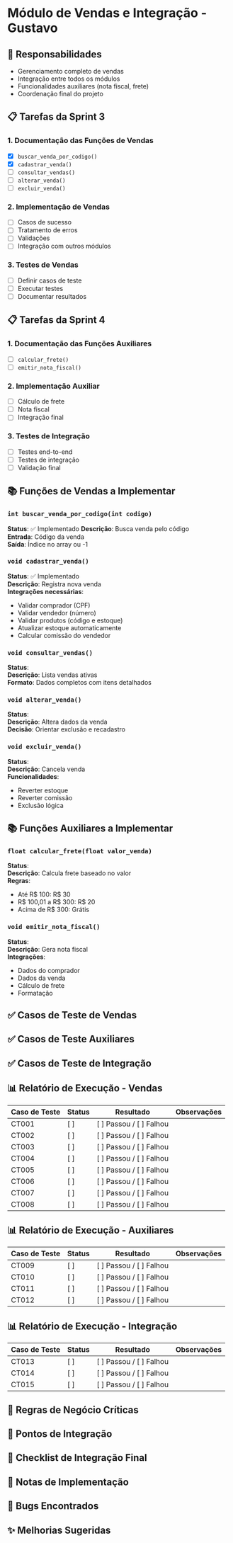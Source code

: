 # Módulo de Vendas e Integração - Gustavo

## 🎯 Responsabilidades
- Gerenciamento completo de vendas
- Integração entre todos os módulos
- Funcionalidades auxiliares (nota fiscal, frete)
- Coordenação final do projeto

## 📋 Tarefas da Sprint 3

### 1. Documentação das Funções de Vendas
- [x] `buscar_venda_por_codigo()`
- [x] `cadastrar_venda()`
- [ ] `consultar_vendas()`
- [ ] `alterar_venda()`
- [ ] `excluir_venda()`

### 2. Implementação de Vendas
- [ ] Casos de sucesso
- [ ] Tratamento de erros
- [ ] Validações
- [ ] Integração com outros módulos

### 3. Testes de Vendas
- [ ] Definir casos de teste
- [ ] Executar testes
- [ ] Documentar resultados

## 📋 Tarefas da Sprint 4

### 1. Documentação das Funções Auxiliares
- [ ] `calcular_frete()`
- [ ] `emitir_nota_fiscal()`

### 2. Implementação Auxiliar
- [ ] Cálculo de frete
- [ ] Nota fiscal
- [ ] Integração final

### 3. Testes de Integração
- [ ] Testes end-to-end
- [ ] Testes de integração
- [ ] Validação final

## 📚 Funções de Vendas a Implementar

### `int buscar_venda_por_codigo(int codigo)`
**Status**:  ✅ Implementado 
**Descrição**: Busca venda pelo código  
**Entrada**: Código da venda  
**Saída**: Índice no array ou -1  

### `void cadastrar_venda()`
**Status**:  ✅ Implementado  
**Descrição**: Registra nova venda  
**Integrações necessárias**:
- Validar comprador (CPF)
- Validar vendedor (número)
- Validar produtos (código e estoque)
- Atualizar estoque automaticamente
- Calcular comissão do vendedor

### `void consultar_vendas()`
**Status**:   
**Descrição**: Lista vendas ativas  
**Formato**: Dados completos com itens detalhados

### `void alterar_venda()`
**Status**:   
**Descrição**: Altera dados da venda  
**Decisão**: Orientar exclusão e recadastro

### `void excluir_venda()`
**Status**:   
**Descrição**: Cancela venda  
**Funcionalidades**:
- Reverter estoque
- Reverter comissão
- Exclusão lógica

## 📚 Funções Auxiliares a Implementar

### `float calcular_frete(float valor_venda)`
**Status**:   
**Descrição**: Calcula frete baseado no valor  
**Regras**:
- Até R$ 100: R$ 30
- R$ 100,01 a R$ 300: R$ 20
- Acima de R$ 300: Grátis

### `void emitir_nota_fiscal()`
**Status**:   
**Descrição**: Gera nota fiscal  
**Integrações**:
- Dados do comprador
- Dados da venda
- Cálculo de frete
- Formatação

## ✅ Casos de Teste de Vendas


## ✅ Casos de Teste Auxiliares


## ✅ Casos de Teste de Integração

## 📊 Relatório de Execução - Vendas
<!-- A ser preenchido durante a execução dos testes -->

| Caso de Teste | Status | Resultado | Observações |
|---------------|--------|-----------|-------------|
| CT001 | [ ] | [ ] Passou / [ ] Falhou | |
| CT002 | [ ] | [ ] Passou / [ ] Falhou | |
| CT003 | [ ] | [ ] Passou / [ ] Falhou | |
| CT004 | [ ] | [ ] Passou / [ ] Falhou | |
| CT005 | [ ] | [ ] Passou / [ ] Falhou | |
| CT006 | [ ] | [ ] Passou / [ ] Falhou | |
| CT007 | [ ] | [ ] Passou / [ ] Falhou | |
| CT008 | [ ] | [ ] Passou / [ ] Falhou | |

## 📊 Relatório de Execução - Auxiliares
<!-- A ser preenchido durante a execução dos testes -->

| Caso de Teste | Status | Resultado | Observações |
|---------------|--------|-----------|-------------|
| CT009 | [ ] | [ ] Passou / [ ] Falhou | |
| CT010 | [ ] | [ ] Passou / [ ] Falhou | |
| CT011 | [ ] | [ ] Passou / [ ] Falhou | |
| CT012 | [ ] | [ ] Passou / [ ] Falhou | |

## 📊 Relatório de Execução - Integração
<!-- A ser preenchido durante a execução dos testes -->

| Caso de Teste | Status | Resultado | Observações |
|---------------|--------|-----------|-------------|
| CT013 | [ ] | [ ] Passou / [ ] Falhou | |
| CT014 | [ ] | [ ] Passou / [ ] Falhou | |
| CT015 | [ ] | [ ] Passou / [ ] Falhou | |

## 📝 Regras de Negócio Críticas

## 🔄 Pontos de Integração

## 📝 Checklist de Integração Final

## 📝 Notas de Implementação
<!-- Adicionar observações durante o desenvolvimento -->

## 🐛 Bugs Encontrados
<!-- Documentar problemas encontrados -->

## ✨ Melhorias Sugeridas
<!-- Sugestões para versões futuras -->
